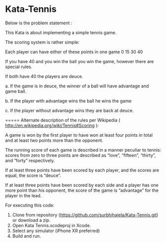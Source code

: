 # Kata-Tennis

Below is the problem statement :

This Kata is about implementing a simple tennis game. 

The scoring system is rather simple:

Each player can have either of these points in one game 0 15 30 40

If you have 40 and you win the ball you win the game, however there are special rules.

If both have 40 the players are deuce.

a. If the game is in deuce, the winner of a ball will have advantage and game ball.

b. If the player with advantage wins the ball he wins the game

c. If the player without advantage wins they are back at deuce.

===== Alternate description of the rules per Wikipedia ( http://en.wikipedia.org/wiki/Tennis#Scoring ):

A game is won by the first player to have won at least four points in total and at least two points more than the opponent.

The running score of each game is described in a manner peculiar to tennis: scores from zero to three points are described as “love”, “fifteen”, “thirty”, and “forty” respectively.

If at least three points have been scored by each player, and the scores are equal, the score is “deuce”.

If at least three points have been scored by each side and a player has one more point than his opponent, the score of the game is “advantage” for the player in the lead.


For executing this code:
1) Clone from repository (https://github.com/surbhihajela/Kata-Tennis.git) or download a zip.
2) Open Kata Tennis.xcodeproj in Xcode.
3) Select any simulator (iPhone XR preferred)
4) Build and run.

